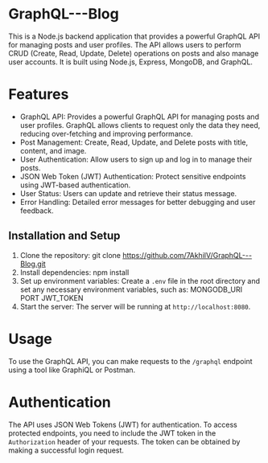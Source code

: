 # GraphQL---Blog

This is a Node.js backend application that provides a powerful GraphQL API for managing posts and user profiles. 
The API allows users to perform CRUD (Create, Read, Update, Delete) operations on posts and also manage user accounts. 
It is built using Node.js, Express, MongoDB, and GraphQL.

# Features
- GraphQL API: Provides a powerful GraphQL API for managing posts and user profiles. 
  GraphQL allows clients to request only the data they need, reducing over-fetching and improving performance.
- Post Management: Create, Read, Update, and Delete posts with title, content, and image.
- User Authentication: Allow users to sign up and log in to manage their posts.
- JSON Web Token (JWT) Authentication: Protect sensitive endpoints using JWT-based authentication.
- User Status: Users can update and retrieve their status message.
- Error Handling: Detailed error messages for better debugging and user feedback.

## Installation and Setup

1. Clone the repository: git clone https://github.com/7AkhilV/GraphQL---Blog.git
2. Install dependencies: npm install
3. Set up environment variables:
Create a `.env` file in the root directory and set any necessary environment variables, such as:
MONGODB_URI
PORT
JWT_TOKEN
4. Start the server: 
The server will be running at `http://localhost:8080`.

# Usage
To use the GraphQL API, you can make requests to the `/graphql` endpoint using a tool like GraphiQL or Postman.

# Authentication
The API uses JSON Web Tokens (JWT) for authentication. 
To access protected endpoints, you need to include the JWT token in the `Authorization` header of your requests. 
The token can be obtained by making a successful login request.
